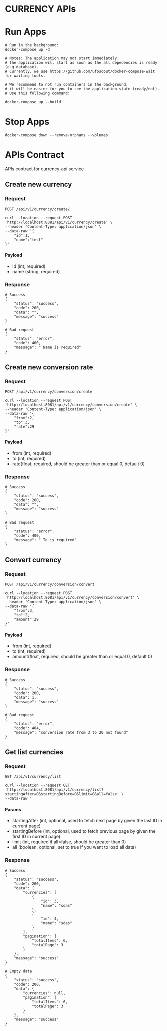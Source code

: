 # CURRENCY APIs

# Run Apps
```shell
# Run in the background:
docker-compose up -d

# Notes: The application may not start immediately,
# the application will start as soon as the all depedencies is ready (e.g database).
# Currently, we use https://github.com/ufoscout/docker-compose-wait for waiting tools. 

# We recommend to not run containers in the background.
# it will be easier for you to see the application state (ready/not).
# Use this following command:

docker-compose up --build
```
# Stop Apps
```shell
docker-compose down --remove-orphans --volumes
```

# APIs Contract
APIs contract for currency-api service

## Create new currency
### Request
`POST /api/v1/currency/create/`

```shell
curl --location --request POST 'http://localhost:8081/api/v1/currency/create' \
--header 'Content-Type: application/json' \
--data-raw '{
    "id":1,
    "name":"test"
}'
```

#### Payload
- id (int, required)
- name (string, required)

### Response
```shell
# Success
{
    "status": "success",
    "code": 200,
    "data": "",
    "message": "success"
}

# Bad request
{
    "status": "error",
    "code": 400,
    "message": " Name is required"
}
```

## Create new conversion rate
### Request
`POST /api/v1/currency/conversion/create`

```shell
curl --location --request POST 'http://localhost:8081/api/v1/currency/conversion/create' \
--header 'Content-Type: application/json' \
--data-raw '{
    "from":2,
    "to":3,
    "rate":29
}'
```

#### Payload
- from (int, required)
- to (int, required)
- rate(float, required, should be greater than or equal 0, default 0)

### Response
```shell
# Success
{
    "status": "success",
    "code": 200,
    "data": "",
    "message": "success"
}

# Bad request
{
    "status": "error",
    "code": 400,
    "message": " To is required"
}
```

## Convert currency
### Request
`POST /api/v1/currency/conversion/convert`

```shell
curl --location --request POST 'http://localhost:8081/api/v1/currency/conversion/convert' \
--header 'Content-Type: application/json' \
--data-raw '{
    "from":3,
    "to":2,
    "amount":29
}'
```

#### Payload
- from (int, required)
- to (int, required)
- amount(float, required, should be greater than or equal 0, default 0)

### Response
```shell
# Success
{
    "status": "success",
    "code": 200,
    "data": 1,
    "message": "success"
}

# Bad request
{
    "status": "error",
    "code": 404,
    "message": "conversion rate from 3 to 20 not found"
}
```

## Get list currencies
### Request
`GET /api/v1/currency/list`

```shell
curl --location --request GET 'http://localhost:8081/api/v1/currency/list?startingAfter=0&startingBefore=0&limit=0&all=false' \
--data-raw ''
```

#### Params
- startingAfter (int, optional, used to fetch next page by given the last ID in current page)
- startingBefore (int, optional, used to fetch previous page by given the first ID in current page)
- limit (int, required if all=false, should be greater than 0)
- all (boolean, optional, set to true if you want to load all data)

### Response
```shell
# Success
{
    "status": "success",
    "code": 200,
    "data": {
        "currencies": [
            {
                "id": 3,
                "name": "sdas"
            },
            {
                "id": 4,
                "name": "sdas"
            }
        ],
        "pagination": {
            "totalItems": 6,
            "totalPage": 3
        }
    },
    "message": "success"
}

# Empty data
{
    "status": "success",
    "code": 200,
    "data": {
        "currencies": null,
        "pagination": {
            "totalItems": 6,
            "totalPage": 3
        }
    },
    "message": "success"
}
```